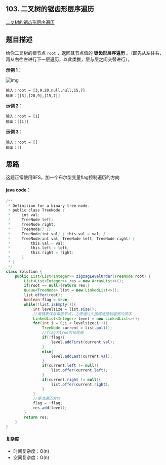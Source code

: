 ## 103. 二叉树的锯齿形层序遍历

[二叉树的锯齿形层序遍历](https://leetcode.cn/problems/binary-tree-zigzag-level-order-traversal/)



## 题目描述

给你二叉树的根节点 `root` ，返回其节点值的 **锯齿形层序遍历** 。（即先从左往右，再从右往左进行下一层遍历，以此类推，层与层之间交替进行）。

 

**示例 1：**

![img](https://assets.leetcode.com/uploads/2021/02/19/tree1.jpg)

```
输入：root = [3,9,20,null,null,15,7]
输出：[[3],[20,9],[15,7]]
```

**示例 2：**

```
输入：root = [1]
输出：[[1]]
```

**示例 3：**

```
输入：root = []
输出：[]
```



## 思路

这题正常使用BFS，加一个布尔型变量flag控制遍历的方向



#### java code：

```java
/**
 * Definition for a binary tree node.
 * public class TreeNode {
 *     int val;
 *     TreeNode left;
 *     TreeNode right;
 *     TreeNode() {}
 *     TreeNode(int val) { this.val = val; }
 *     TreeNode(int val, TreeNode left, TreeNode right) {
 *         this.val = val;
 *         this.left = left;
 *         this.right = right;
 *     }
 * }
 */
class Solution {
    public List<List<Integer>> zigzagLevelOrder(TreeNode root) {
        List<List<Integer>> res = new ArrayList<>();
        if(root == null){return res;}
        Queue<TreeNode> list = new LinkedList<>();
        list.offer(root);
        boolean flag = true;
        while(!list.isEmpty()){
            int levelsize = list.size();
            //用链表保存每层节点，方便通过头插尾插控制遍历的顺序
            LinkedList<Integer> level = new LinkedList<>();
            for(int i = 0;i < levelsize;i++){
                TreeNode current = list.poll();
                //flag为true时候尾插
                if(!flag){
                    level.addFirst(current.val);
                }
                else{
                    level.addLast(current.val);
                }
                if(current.left != null){
                    list.offer(current.left);
                }
                if(current.right != null){
                    list.offer(current.right);
                }
            }
            //更改遍历方向
            flag = !flag;
            res.add(level);
        }
        return res;
    }
}
```



#### 复杂度

- 时间复杂度：O(n)
- 空间复杂度：O(n)
